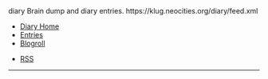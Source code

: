 <zone>
<rss-title>diary</rss-title>
<rss-description>Brain dump and diary entries.</rss-description>
<rss-link>https://klug.neocities.org/diary/feed.xml</rss-link>
</zone>

+ [Diary Home](./index)
+ [Entries](./archive)
+ [Blogroll](./blogroll)

<!-- -->

+ [RSS](./feed.xml)

---